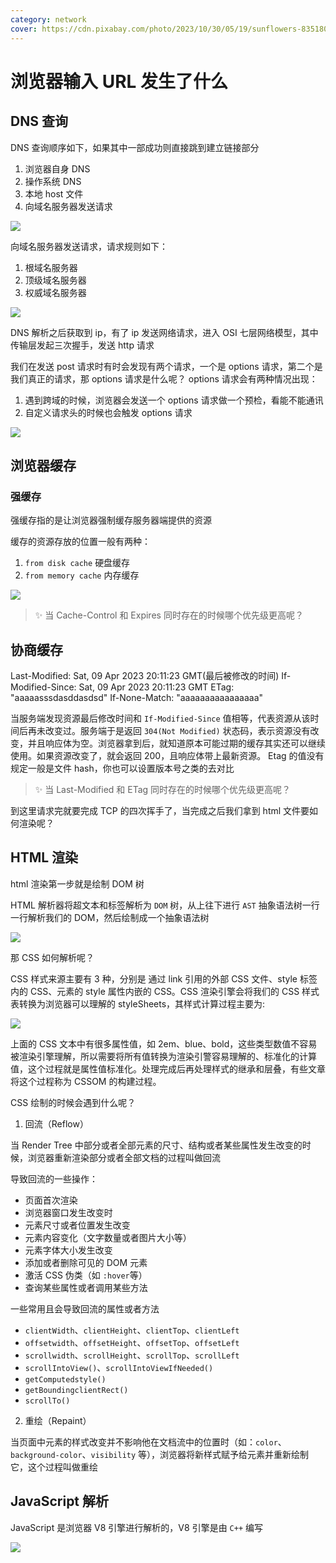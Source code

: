 ```yaml
---
category: network
cover: https://cdn.pixabay.com/photo/2023/10/30/05/19/sunflowers-8351807_640.jpg
---
```


# 浏览器输入 URL 发生了什么

## DNS 查询

DNS 查询顺序如下，如果其中一部成功则直接跳到建立链接部分

1. 浏览器自身 DNS
2. 操作系统 DNS
3. 本地 host 文件
4. 向域名服务器发送请求

![](http://tuchuang.niubin.site/image/network-10.png)

向域名服务器发送请求，请求规则如下：

1. 根域名服务器
2. 顶级域名服务器
3. 权威域名服务器

![](http://tuchuang.niubin.site/image/network-11.png)

DNS 解析之后获取到 ip，有了 ip 发送网络请求，进入 OSI 七层网络模型，其中传输层发起三次握手，发送 http 请求

我们在发送 post 请求时有时会发现有两个请求，一个是 options 请求，第二个是我们真正的请求，那 options 请求是什么呢？
options 请求会有两种情况出现：

1. 遇到跨域的时候，浏览器会发送一个 options 请求做一个预检，看能不能通讯
2. 自定义请求头的时候也会触发 options 请求

![](http://tuchuang.niubin.site/image/network-12.png)

## 浏览器缓存

### 强缓存

强缓存指的是让浏览器强制缓存服务器端提供的资源

缓存的资源存放的位置一般有两种：

1. `from disk cache` 硬盘缓存
2. `from memory cache` 内存缓存

![](http://tuchuang.niubin.site/image/network-13.png)

> ✨ 当 Cache-Control 和 Expires 同时存在的时候哪个优先级更高呢？

## 协商缓存

Last-Modified: Sat, 09 Apr 2023 20:11:23 GMT(最后被修改的时间)
If-Modified-Since: Sat, 09 Apr 2023 20:11:23 GMT
ETag: "aaaaasssdasddasdsd"
If-None-Match: "aaaaaaaaaaaaaaaa"

当服务端发现资源最后修改时间和 `If-Modified-Since` 值相等，代表资源从该时间后再未改变过。服务端于是返回 `304(Not Modified)` 状态码，表示资源没有改变，并且响应体为空。浏览器拿到后，就知道原本可能过期的缓存其实还可以继续使用。如果资源改变了，就会返回 200，且响应体带上最新资源。
Etag 的值没有规定一般是文件 hash，你也可以设置版本号之类的去对比

> ✨ 当 Last-Modified 和 ETag 同时存在的时候哪个优先级更高呢？

到这里请求完就要完成 TCP 的四次挥手了，当完成之后我们拿到 html 文件要如何渲染呢？

## HTML 渲染

html 渲染第一步就是绘制 DOM 树

HTML 解析器将超文本和标签解析为 `DOM` 树，从上往下进行 `AST` 抽象语法树一行一行解析我们的 DOM，然后绘制成一个抽象语法树

![](http://tuchuang.niubin.site/image/network-14.png)

那 CSS 如何解析呢？

CSS 样式来源主要有 3 种，分别是 通过 link 引用的外部 CSS 文件、style 标签内的 CSS、元素的 style 属性内嵌的 CSS。CSS 渲染引擎会将我们的 CSS 样式表转换为浏览器可以理解的 styleSheets，其样式计算过程主要为:

![](http://tuchuang.niubin.site/image/network-15.png)

上面的 CSS 文本中有很多属性值，如 2em、blue、bold，这些类型数值不容易被渲染引擎理解，所以需要将所有值转换为渲染引警容易理解的、标准化的计算值，这个过程就是属性值标准化。处理完成后再处理样式的继承和层叠，有些文章将这个过程称为 CSSOM 的构建过程。

CSS 绘制的时候会遇到什么呢？

1. 回流（Reflow）

当 Render Tree 中部分或者全部元素的尺寸、结构或者某些属性发生改变的时候，浏览器重新渲染部分或者全部文档的过程叫做回流

导致回流的一些操作：

- 页面首次渲染
- 浏览器窗口发生改变时
- 元素尺寸或者位置发生改变
- 元素内容变化（文字数量或者图片大小等）
- 元素字体大小发生改变
- 添加或者删除可见的 DOM 元素
- 激活 CSS 伪类（如 `:hover`等）
- 查询某些属性或者调用某些方法

一些常用且会导致回流的属性或者方法

- `clientWidth`、`clientHeight`、`clientTop`、`clientLeft`
- `offsetwidth`、`offsetHeight`、`offsetTop`、`offsetLeft`
- `scrollwidth`、`scrollHeight`、`scrollTop`、`scrollLeft`
- `scrollIntoView()`、`scrollIntoViewIfNeeded()`
- `getComputedstyle()`
- `getBoundingclientRect()`
- `scrollTo()`

2. 重绘（Repaint）

当页面中元素的样式改变并不影响他在文档流中的位置时（如：`color`、`background-color`、`visibility` 等），浏览器将新样式赋予给元素并重新绘制它，这个过程叫做重绘

## JavaScript 解析

JavaScript 是浏览器 V8 引擎进行解析的，V8 引擎是由 `C++` 编写

![](http://tuchuang.niubin.site/image/network-16.png)
